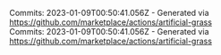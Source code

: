 Commits: 2023-01-09T00:50:41.056Z - Generated via https://github.com/marketplace/actions/artificial-grass
<br>
Commits: 2023-01-09T00:50:41.056Z - Generated via https://github.com/marketplace/actions/artificial-grass
<br>
